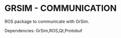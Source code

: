 # GRSIM - COMMUNICATION
ROS package to communicate with GrSim.

Dependencies: GrSim,ROS,Qt,Protobuf



